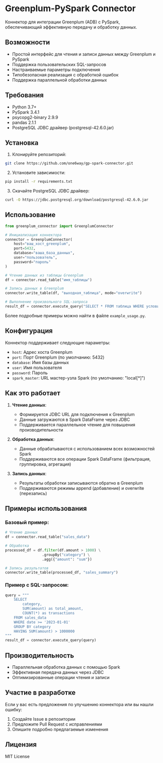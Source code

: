 # Greenplum-PySpark Connector

Коннектор для интеграции Greenplum (ADB) с PySpark, обеспечивающий эффективную передачу и обработку данных.

## Возможности

- Простой интерфейс для чтения и записи данных между Greenplum и PySpark
- Поддержка пользовательских SQL-запросов
- Настраиваемые параметры подключения
- Типобезопасная реализация с обработкой ошибок
- Поддержка параллельной обработки данных

## Требования

- Python 3.7+
- PySpark 3.4.1
- psycopg2-binary 2.9.9
- pandas 2.1.1
- PostgreSQL JDBC драйвер (postgresql-42.6.0.jar)

## Установка

1. Клонируйте репозиторий:
```bash
git clone https://github.com/one6way/gp-spark-connector.git
```

2. Установите зависимости:
```bash
pip install -r requirements.txt
```

3. Скачайте PostgreSQL JDBC драйвер:
```bash
curl -O https://jdbc.postgresql.org/download/postgresql-42.6.0.jar
```

## Использование

```python
from greenplum_connector import GreenplumConnector

# Инициализация коннектора
connector = GreenplumConnector(
    host="ваш_хост_greenplum",
    port=5432,
    database="ваша_база_данных",
    user="пользователь",
    password="пароль"
)

# Чтение данных из таблицы Greenplum
df = connector.read_table("имя_таблицы")

# Запись данных в Greenplum
connector.write_table(df, "выходная_таблица", mode="overwrite")

# Выполнение произвольного SQL-запроса
result_df = connector.execute_query("SELECT * FROM таблица WHERE условие > 100")
```

Более подробные примеры можно найти в файле `example_usage.py`.

## Конфигурация

Коннектор поддерживает следующие параметры:

- `host`: Адрес хоста Greenplum
- `port`: Порт Greenplum (по умолчанию: 5432)
- `database`: Имя базы данных
- `user`: Имя пользователя
- `password`: Пароль
- `spark_master`: URL мастер-узла Spark (по умолчанию: "local[*]")

## Как это работает

1. **Чтение данных**:
   - Формируется JDBC URL для подключения к Greenplum
   - Данные загружаются в Spark DataFrame через JDBC
   - Поддерживается параллельное чтение для повышения производительности

2. **Обработка данных**:
   - Данные обрабатываются с использованием всех возможностей Spark
   - Поддерживаются все операции Spark DataFrame (фильтрация, группировка, агрегация)

3. **Запись данных**:
   - Результаты обработки записываются обратно в Greenplum
   - Поддерживаются режимы append (добавление) и overwrite (перезапись)

## Примеры использования

### Базовый пример:
```python
# Чтение данных
df = connector.read_table("sales_data")

# Обработка
processed_df = df.filter(df.amount > 1000) \
                 .groupBy("category") \
                 .agg({"amount": "sum"})

# Запись результатов
connector.write_table(processed_df, "sales_summary")
```

### Пример с SQL-запросом:
```python
query = """
    SELECT 
        category,
        SUM(amount) as total_amount,
        COUNT(*) as transactions
    FROM sales_data
    WHERE date >= '2023-01-01'
    GROUP BY category
    HAVING SUM(amount) > 1000000
"""
result_df = connector.execute_query(query)
```

## Производительность

- Параллельная обработка данных с помощью Spark
- Эффективная передача данных через JDBC
- Оптимизированные операции чтения и записи

## Участие в разработке

Если у вас есть предложения по улучшению коннектора или вы нашли ошибку:
1. Создайте Issue в репозитории
2. Предложите Pull Request с исправлениями
3. Опишите подробно предлагаемые изменения

## Лицензия

MIT License
